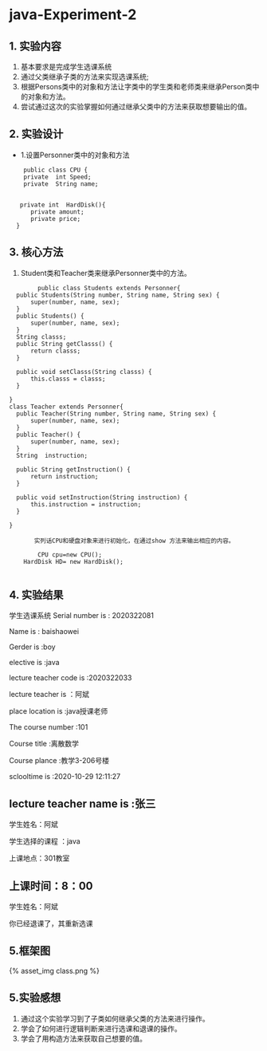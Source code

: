 # java-Experiment-2
## 1. 实验内容
1. 基本要求是完成学生选课系统
2. 通过父类继承子类的方法来实现选课系统;
3. 根据Persons类中的对象和方法让字类中的学生类和老师类来继承Person类中的对象和方法。
4. 尝试通过这次的实验掌握如何通过继承父类中的方法来获取想要输出的值。
## 2. 实验设计

+ 1.设置Personner类中的对象和方法
```
    public class CPU {
    private  int Speed;   
    private  String name; 
    
    
   private int  HardDisk(){
      private amount;
      private price;
  }
```
 ## 3. 核心方法
 
  1. Student类和Teacher类来继承Personner类中的方法。
  
  ```
          public class Students extends Personner{
	public Students(String number, String name, String sex) {
		super(number, name, sex);	
	}
	public Students() {
		super(number, name, sex);
	}
    String classs;
	public String getClasss() {
		return classs;
	}

	public void setClasss(String classs) {
		this.classs = classs;
	}
	
}
class Teacher extends Personner{
	public Teacher(String number, String name, String sex) {
		super(number, name, sex);
	}
	public Teacher() {
		super(number, name, sex);
	}
	String  instruction;

	public String getInstruction() {
		return instruction;
	}

	public void setInstruction(String instruction) {
		this.instruction = instruction;
	}
	
}
   
         实列话CPU和硬盘对象来进行初始化，在通过show 方法来输出相应的内容。     

          CPU cpu=new CPU();
	  HardDisk HD= new HardDisk();
	 
   ```
   
   ## 4. 实验结果
   
   学生选课系统
 Serial number is : 2020322081
 
 Name is : baishaowei
 
 Gerder is :boy
 
 elective is :java
 
 lecture teacher code is :2020322033
 
 lecture teacher is ：阿斌
 
 place location is :java授课老师
 
 The course number :101
 
 Course title :离散数学
 
 Course plance :教学3-206号楼
 
 sclooltime is :2020-10-29 12:11:27
 
 lecture teacher name is :张三
------------------------------------------
学生姓名：阿斌

学生选择的课程 ：java

上课地点：301教室

上课时间：8：00
------------------------------------------
学生姓名：阿斌

你已经退课了，其重新选课
  ## 5.框架图
  {% asset_img class.png %}

  ## 5.实验感想

  1. 通过这个实验学习到了子类如何继承父类的方法来进行操作。
  2. 学会了如何进行逻辑判断来进行选课和退课的操作。
  3. 学会了用构造方法来获取自己想要的值。

   
     
